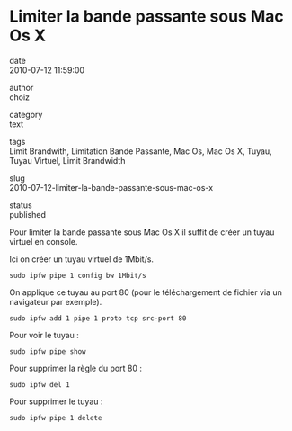 Limiter la bande passante sous Mac Os X
=======================================

date  
2010-07-12 11:59:00

author  
choiz

category  
text

tags  
Limit Brandwith, Limitation Bande Passante, Mac Os, Mac Os X, Tuyau,
Tuyau Virtuel, Limit Brandwidth

slug  
2010-07-12-limiter-la-bande-passante-sous-mac-os-x

status  
published

Pour limiter la bande passante sous Mac Os X il suffit de créer un tuyau
virtuel en console.

Ici on créer un tuyau virtuel de 1Mbit/s.

`sudo ipfw pipe 1 config bw 1Mbit/s`

On applique ce tuyau au port 80 (pour le téléchargement de fichier via
un navigateur par exemple).

`sudo ipfw add 1 pipe 1 proto tcp src-port 80`

Pour voir le tuyau :

`sudo ipfw pipe show`

Pour supprimer la règle du port 80 :

`sudo ipfw del 1`

Pour supprimer le tuyau :

`sudo ipfw pipe 1 delete`
